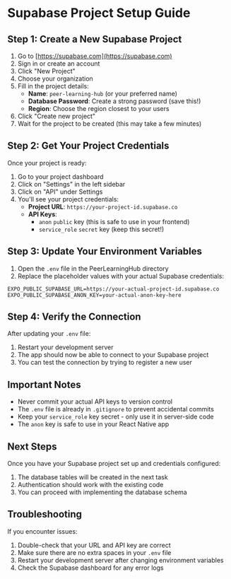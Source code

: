 # Supabase Project Setup Guide

## Step 1: Create a New Supabase Project

1. Go to [https://supabase.com](https://supabase.com)
2. Sign in or create an account
3. Click "New Project"
4. Choose your organization
5. Fill in the project details:
   - **Name**: `peer-learning-hub` (or your preferred name)
   - **Database Password**: Create a strong password (save this!)
   - **Region**: Choose the region closest to your users
6. Click "Create new project"
7. Wait for the project to be created (this may take a few minutes)

## Step 2: Get Your Project Credentials

Once your project is ready:

1. Go to your project dashboard
2. Click on "Settings" in the left sidebar
3. Click on "API" under Settings
4. You'll see your project credentials:
   - **Project URL**: `https://your-project-id.supabase.co`
   - **API Keys**:
     - `anon` `public` key (this is safe to use in your frontend)
     - `service_role` `secret` key (keep this secret!)

## Step 3: Update Your Environment Variables

1. Open the `.env` file in the PeerLearningHub directory
2. Replace the placeholder values with your actual Supabase credentials:

```env
EXPO_PUBLIC_SUPABASE_URL=https://your-actual-project-id.supabase.co
EXPO_PUBLIC_SUPABASE_ANON_KEY=your-actual-anon-key-here
```

## Step 4: Verify the Connection

After updating your `.env` file:

1. Restart your development server
2. The app should now be able to connect to your Supabase project
3. You can test the connection by trying to register a new user

## Important Notes

- Never commit your actual API keys to version control
- The `.env` file is already in `.gitignore` to prevent accidental commits
- Keep your `service_role` key secret - only use it in server-side code
- The `anon` key is safe to use in your React Native app

## Next Steps

Once you have your Supabase project set up and credentials configured:

1. The database tables will be created in the next task
2. Authentication should work with the existing code
3. You can proceed with implementing the database schema

## Troubleshooting

If you encounter issues:

1. Double-check that your URL and API key are correct
2. Make sure there are no extra spaces in your `.env` file
3. Restart your development server after changing environment variables
4. Check the Supabase dashboard for any error logs